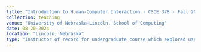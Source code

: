 ```yaml
---
title: "Introduction to Human-Computer Interaction - CSCE 378 - Fall 2024"
collection: teaching
venue: "University of Nebraska-Lincoln, School of Computing"
date: 08-20-2024
location: "Lincoln, Nebraska"
type: "Instructor of record for undergraduate course which explored user experience design. Students mainly comprised of Software Engineering and Computer Science majors. Within the Fall of 2024 there were 75 students."
---
```

